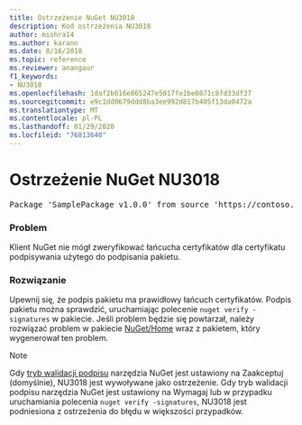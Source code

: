 ```yaml
---
title: Ostrzeżenie NuGet NU3018
description: Kod ostrzeżenia NU3018
author: mishra14
ms.author: karann
ms.date: 8/16/2018
ms.topic: reference
ms.reviewer: anangaur
f1_keywords:
- NU3018
ms.openlocfilehash: 1daf2b616e865247e5017fe1be0871c8fd33df37
ms.sourcegitcommit: e9c1dd0679ddd8ba3ee992d817b405f13da0472a
ms.translationtype: MT
ms.contentlocale: pl-PL
ms.lasthandoff: 01/29/2020
ms.locfileid: "76813640"
---
```

# <a name="nuget-warning-nu3018"></a>Ostrzeżenie NuGet NU3018

<pre>Package 'SamplePackage v1.0.0' from source 'https://contoso.com/index.json': The primary signature found a chain building issue: A certificate chain processed, but terminated in a root certificate which is not trusted by the trust provider.</pre>

### <a name="issue"></a>Problem

Klient NuGet nie mógł zweryfikować łańcucha certyfikatów dla certyfikatu podpisywania użytego do podpisania pakietu.


### <a name="solution"></a>Rozwiązanie

Upewnij się, że podpis pakietu ma prawidłowy łańcuch certyfikatów. Podpis pakietu można sprawdzić, uruchamiając polecenie `nuget verify -signatures` w pakiecie. Jeśli problem będzie się powtarzał, należy rozwiązać problem w pakiecie [NuGet/Home](https://github.com/NuGet/Home/issues) wraz z pakietem, który wygenerował ten problem.


> [!Note]
> Gdy [tryb walidacji podpisu](../../consume-packages/installing-signed-packages.md#configure-package-signature-requirements) narzędzia NuGet jest ustawiony na Zaakceptuj (domyślnie), NU3018 jest wywoływane jako ostrzeżenie. Gdy tryb walidacji podpisu narzędzia NuGet jest ustawiony na Wymagaj lub w przypadku uruchamiania polecenia `nuget verify -signatures`, NU3018 jest podniesiona z ostrzeżenia do błędu w większości przypadków. 

